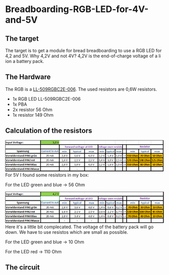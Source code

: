 # Breadboarding-RGB-LED-for-4V-and-5V

## The target

The target is to get a module for bread breadboarding to use a RGB LED for 4,2 and 5V.
Why 4,2V and not 4V? 4,2V is the end-of-charge voltage of a li ion a battery pack.

## The Hardware

The RGB is a [LL-509RGBC2E-006](https://github.com/InTheCar/Breadboarding-RGB-Led-for-4V-and-5V/blob/main/Data%20Sheets/LL-509RGBC2E-006.pdf). The used resistors are 0,6W resistors.
- 1x RGB LED LL-509RGBC2E-006
- 1x PBA
- 2x resistor 56 Ohm
- 1x resistor 149 Ohm

## Calculation of the resistors

![5V resistor calculation](https://github.com/InTheCar/Breadboarding-RGB-Led-for-4V-and-5V/blob/main/used%20pictures/calculation%20for%205V.png "5V calculation")
For 5V I found some resistors in my box:

For the LED green and blue -> 56 Ohm




![4,2V resistor calculation](https://github.com/InTheCar/Breadboarding-RGB-Led-for-4V-and-5V/blob/main/used%20pictures/calculation%20for%204.2V.png "4,2V calculation")
Here it's a little bit complecated. The voltage of the  battery pack will go down. We have to use resistos which are small as possible.

For the LED green and blue -> 10 Ohm

For the LED red -> 110 Ohm

## The circuit


